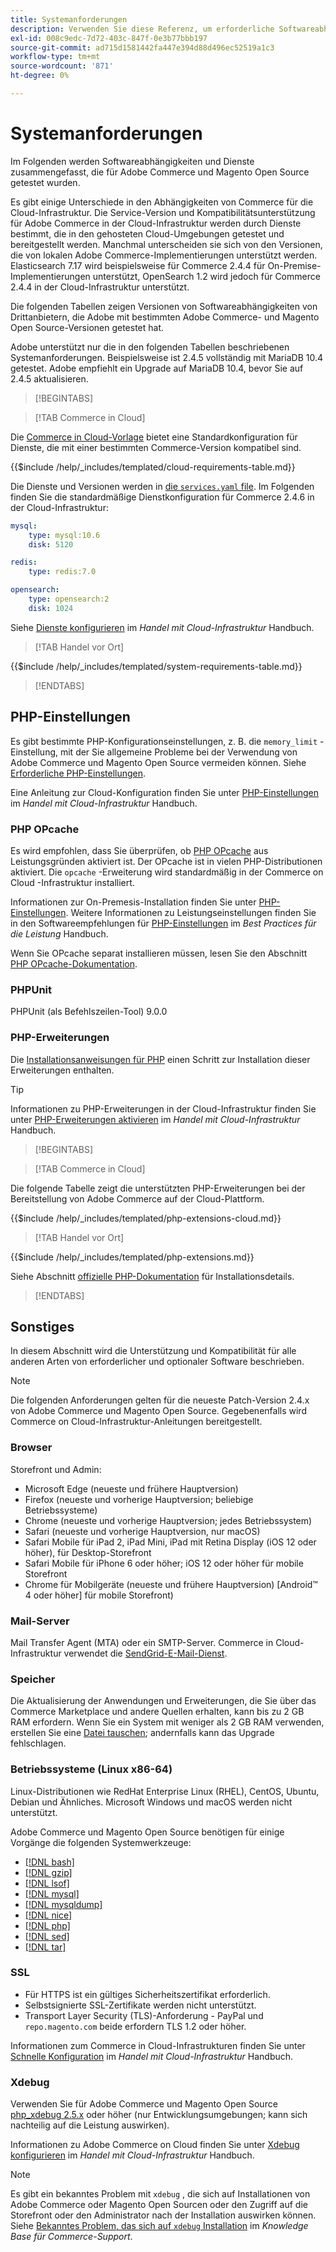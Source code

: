 ```yaml
---
title: Systemanforderungen
description: Verwenden Sie diese Referenz, um erforderliche Softwareabhängigkeiten zu identifizieren, die mit Adobe Commerce- und Magento Open Source-Versionen getestet wurden.
exl-id: 008c9edc-7d72-403c-847f-0e3b77bbb197
source-git-commit: ad715d1581442fa447e394d88d496ec52519a1c3
workflow-type: tm+mt
source-wordcount: '871'
ht-degree: 0%

---
```


# Systemanforderungen

Im Folgenden werden Softwareabhängigkeiten und Dienste zusammengefasst, die für Adobe Commerce und Magento Open Source getestet wurden.

Es gibt einige Unterschiede in den Abhängigkeiten von Commerce für die Cloud-Infrastruktur. Die Service-Version und Kompatibilitätsunterstützung für Adobe Commerce in der Cloud-Infrastruktur werden durch Dienste bestimmt, die in den gehosteten Cloud-Umgebungen getestet und bereitgestellt werden. Manchmal unterscheiden sie sich von den Versionen, die von lokalen Adobe Commerce-Implementierungen unterstützt werden. Elasticsearch 7.17 wird beispielsweise für Commerce 2.4.4 für On-Premise-Implementierungen unterstützt, OpenSearch 1.2 wird jedoch für Commerce 2.4.4 in der Cloud-Infrastruktur unterstützt.

Die folgenden Tabellen zeigen Versionen von Softwareabhängigkeiten von Drittanbietern, die Adobe mit bestimmten Adobe Commerce- und Magento Open Source-Versionen getestet hat.

Adobe unterstützt nur die in den folgenden Tabellen beschriebenen Systemanforderungen. Beispielsweise ist 2.4.5 vollständig mit MariaDB 10.4 getestet. Adobe empfiehlt ein Upgrade auf MariaDB 10.4, bevor Sie auf 2.4.5 aktualisieren.

>[!BEGINTABS]

>[!TAB Commerce in Cloud]

Die [Commerce in Cloud-Vorlage](https://github.com/magento/magento-cloud) bietet eine Standardkonfiguration für Dienste, die mit einer bestimmten Commerce-Version kompatibel sind.

{{$include /help/_includes/templated/cloud-requirements-table.md}}

Die Dienste und Versionen werden in [die `services.yaml` file](https://github.com/magento/magento-cloud/blob/master/.magento/services.yaml). Im Folgenden finden Sie die standardmäßige Dienstkonfiguration für Commerce 2.4.6 in der Cloud-Infrastruktur:

```yaml
mysql:
    type: mysql:10.6
    disk: 5120

redis:
    type: redis:7.0

opensearch:
    type: opensearch:2
    disk: 1024
```

Siehe [Dienste konfigurieren](https://experienceleague.adobe.com/docs/commerce-cloud-service/user-guide/configure/service/services-yaml.html) im _Handel mit Cloud-Infrastruktur_ Handbuch.

>[!TAB Handel vor Ort]

{{$include /help/_includes/templated/system-requirements-table.md}}

>[!ENDTABS]

## PHP-Einstellungen

Es gibt bestimmte PHP-Konfigurationseinstellungen, z. B. die `memory_limit` -Einstellung, mit der Sie allgemeine Probleme bei der Verwendung von Adobe Commerce und Magento Open Source vermeiden können. Siehe [Erforderliche PHP-Einstellungen](prerequisites/php-settings.md).

Eine Anleitung zur Cloud-Konfiguration finden Sie unter [PHP-Einstellungen](https://experienceleague.adobe.com/docs/commerce-cloud-service/user-guide/configure/app/php-settings.html) im _Handel mit Cloud-Infrastruktur_ Handbuch.

### PHP OPcache

Es wird empfohlen, dass Sie überprüfen, ob [PHP OPcache](https://www.php.net/manual/en/intro.opcache.php) aus Leistungsgründen aktiviert ist. Der OPcache ist in vielen PHP-Distributionen aktiviert. Die `opcache` -Erweiterung wird standardmäßig in der Commerce on Cloud -Infrastruktur installiert.

Informationen zur On-Premesis-Installation finden Sie unter [PHP-Einstellungen](prerequisites/php-settings.md). Weitere Informationen zu Leistungseinstellungen finden Sie in den Softwareempfehlungen für [PHP-Einstellungen](https://experienceleague.adobe.com/docs/commerce-operations/performance-best-practices/software.html#php-settings) im _Best Practices für die Leistung_ Handbuch.

Wenn Sie OPcache separat installieren müssen, lesen Sie den Abschnitt [PHP OPcache-Dokumentation](https://www.php.net/manual/en/opcache.setup.php).

### PHPUnit

PHPUnit (als Befehlszeilen-Tool) 9.0.0

### PHP-Erweiterungen

Die [Installationsanweisungen für PHP](prerequisites/php-settings.md) einen Schritt zur Installation dieser Erweiterungen enthalten.

>[!TIP]
>
>Informationen zu PHP-Erweiterungen in der Cloud-Infrastruktur finden Sie unter [PHP-Erweiterungen aktivieren](https://experienceleague.adobe.com/docs/commerce-cloud-service/user-guide/configure/app/php-settings.html#enable-extensions) im _Handel mit Cloud-Infrastruktur_ Handbuch.

>[!BEGINTABS]

>[!TAB Commerce in Cloud]

Die folgende Tabelle zeigt die unterstützten PHP-Erweiterungen bei der Bereitstellung von Adobe Commerce auf der Cloud-Plattform.

{{$include /help/_includes/templated/php-extensions-cloud.md}}

>[!TAB Handel vor Ort]

{{$include /help/_includes/templated/php-extensions.md}}

Siehe Abschnitt [offizielle PHP-Dokumentation](https://www.php.net/manual/en/extensions.php) für Installationsdetails.

>[!ENDTABS]

## Sonstiges

In diesem Abschnitt wird die Unterstützung und Kompatibilität für alle anderen Arten von erforderlicher und optionaler Software beschrieben.

>[!NOTE]
>
>Die folgenden Anforderungen gelten für die neueste Patch-Version 2.4.x von Adobe Commerce und Magento Open Source. Gegebenenfalls wird Commerce on Cloud-Infrastruktur-Anleitungen bereitgestellt.

### Browser

Storefront und Admin:

- Microsoft Edge (neueste und frühere Hauptversion)
- Firefox (neueste und vorherige Hauptversion; beliebige Betriebssysteme)
- Chrome (neueste und vorherige Hauptversion; jedes Betriebssystem)
- Safari (neueste und vorherige Hauptversion, nur macOS)
- Safari Mobile für iPad 2, iPad Mini, iPad mit Retina Display (iOS 12 oder höher), für Desktop-Storefront
- Safari Mobile für iPhone 6 oder höher; iOS 12 oder höher für mobile Storefront
- Chrome für Mobilgeräte (neueste und frühere Hauptversion) [Android™ 4 oder höher] für mobile Storefront)

### Mail-Server

Mail Transfer Agent (MTA) oder ein SMTP-Server. Commerce in Cloud-Infrastruktur verwendet die [SendGrid-E-Mail-Dienst](https://experienceleague.adobe.com/docs/commerce-cloud-service/user-guide/project/sendgrid.html).

### Speicher

Die Aktualisierung der Anwendungen und Erweiterungen, die Sie über das Commerce Marketplace und andere Quellen erhalten, kann bis zu 2 GB RAM erfordern. Wenn Sie ein System mit weniger als 2 GB RAM verwenden, erstellen Sie eine [Datei tauschen](https://support.magento.com/hc/en-us/articles/360032980432); andernfalls kann das Upgrade fehlschlagen.

### Betriebssysteme (Linux x86-64)

Linux-Distributionen wie RedHat Enterprise Linux (RHEL), CentOS, Ubuntu, Debian und Ähnliches. Microsoft Windows und macOS werden nicht unterstützt.

Adobe Commerce und Magento Open Source benötigen für einige Vorgänge die folgenden Systemwerkzeuge:

- [[!DNL bash]](https://www.gnu.org/software/bash/)
- [[!DNL gzip]](https://www.gzip.org/)
- [[!DNL lsof]](https://linux.die.net/man/8/lsof)
- [[!DNL mysql]](https://www.mysql.com/)
- [[!DNL mysqldump]](https://dev.mysql.com/doc/refman/8.0/en/mysqldump.html)
- [[!DNL nice]](https://linux.die.net/man/1/nice)
- [[!DNL php]](https://www.php.net/)
- [[!DNL sed]](https://www.gnu.org/software/sed/manual/sed.html)
- [[!DNL tar]](https://linux.die.net/man/1/tar)

### SSL

- Für HTTPS ist ein gültiges Sicherheitszertifikat erforderlich.
- Selbstsignierte SSL-Zertifikate werden nicht unterstützt.
- Transport Layer Security (TLS)-Anforderung - PayPal und `repo.magento.com` beide erfordern TLS 1.2 oder höher.

Informationen zum Commerce in Cloud-Infrastrukturen finden Sie unter [Schnelle Konfiguration](https://experienceleague.adobe.com/docs/commerce-cloud-service/user-guide/cdn/setup-fastly/fastly-configuration.html) im _Handel mit Cloud-Infrastruktur_ Handbuch.

### Xdebug

Verwenden Sie für Adobe Commerce und Magento Open Source [php_xdebug 2.5.x](https://xdebug.org/download) oder höher (nur Entwicklungsumgebungen; kann sich nachteilig auf die Leistung auswirken).

Informationen zu Adobe Commerce on Cloud finden Sie unter [Xdebug konfigurieren](https://experienceleague.adobe.com/docs/commerce-cloud-service/user-guide/develop/test/debug.html) im _Handel mit Cloud-Infrastruktur_ Handbuch.

>[!NOTE]
>
>Es gibt ein bekanntes Problem mit `xdebug` , die sich auf Installationen von Adobe Commerce oder Magento Open Sourcen oder den Zugriff auf die Storefront oder den Administrator nach der Installation auswirken können. Siehe [Bekanntes Problem, das sich auf `xdebug` Installation](https://experienceleague.adobe.com/docs/commerce-knowledge-base/kb/troubleshooting/miscellaneous/known-issues-that-affect-installation.html) im _Knowledge Base für Commerce-Support_.
